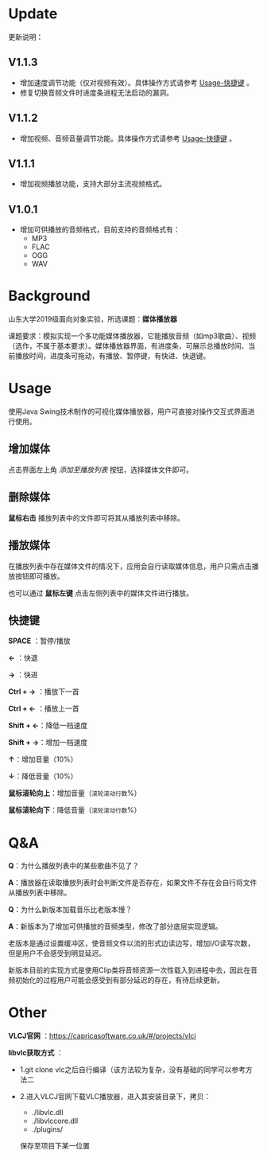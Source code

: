 # Update

更新说明：

## V1.1.3

* 增加速度调节功能（仅对视频有效）。具体操作方式请参考 [Usage-快捷键](#Usage) 。
* 修复切换音频文件时进度条进程无法启动的漏洞。

## V1.1.2

* 增加视频、音频音量调节功能。具体操作方式请参考 [Usage-快捷键](#Usage) 。

## V1.1.1

* 增加视频播放功能，支持大部分主流视频格式。
## V1.0.1
* 增加可供播放的音频格式，目前支持的音频格式有：
  * MP3
  * FLAC
  * OGG
  * WAV

# Background

山东大学2019级面向对象实验，所选课题：**媒体播放器**

课题要求：模拟实现一个多功能媒体播放器，它能播放音频（如mp3歌曲）、视频（选作，不属于基本要求）。媒体播放器界面，有进度条，可展示总播放时间、当前播放时间，进度条可拖动，有播放、暂停键，有快进、快退键。

# Usage

使用Java Swing技术制作的可视化媒体播放器，用户可直接对操作交互式界面进行使用。

## 增加媒体

点击界面左上角  *添加至播放列表*  按钮，选择媒体文件即可。

## 删除媒体

**鼠标右击** 播放列表中的文件即可将其从播放列表中移除。

## 播放媒体

在播放列表中存在媒体文件的情况下，应用会自行读取媒体信息，用户只需点击播放按钮即可播放。

也可以通过 **鼠标左键** 点击左侧列表中的媒体文件进行播放。

## 快捷键

**SPACE** ：暂停/播放

**←** ：快退

**→** ：快进

**Ctrl + →** ：播放下一首

**Ctrl + ←** ：播放上一首

**Shift + ←**：降低一档速度

**Shift + →**：增加一档速度

**↑**：增加音量（10%）

**↓**：降低音量（10%）

**鼠标滚轮向上**：增加音量（`滚轮滚动行数`%）

**鼠标滚轮向下**：降低音量（`滚轮滚动行数`%）

# Q&A

**Q**：为什么播放列表中的某些歌曲不见了？

**A**：播放器在读取播放列表时会判断文件是否存在，如果文件不存在会自行将文件从播放列表中移除。



**Q**：为什么新版本加载音乐比老版本慢？

**A**：新版本为了增加可供播放的音频类型，修改了部分底层实现逻辑。

老版本是通过设置缓冲区，使音频文件以流的形式边读边写，增加I/O读写次数，但是用户不会感受到明显延迟。

新版本目前的实现方式是使用Clip类将音频资源一次性载入到进程中去，因此在音频初始化的过程用户可能会感受到有部分延迟的存在，有待后续更新。



# Other

**VLCJ官网** ：https://capricasoftware.co.uk/#/projects/vlcj

**libvlc获取方式** ：

* 1.git clone vlc之后自行编译（该方法较为复杂，没有基础的同学可以参考方法二

* 2.进入VLCJ官网下载VLC播放器，进入其安装目录下，拷贝：

  * ./libvlc.dll
  * ./libvlccore.dll
  * ./plugins/

  保存至项目下某一位置
